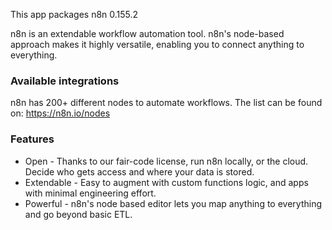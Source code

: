 This app packages n8n <upstream>0.155.2</upstream>

n8n is an extendable workflow automation tool. n8n's node-based approach makes it highly versatile, enabling you to connect anything to everything.

### Available integrations

n8n has 200+ different nodes to automate workflows. The list can be found on: https://n8n.io/nodes

### Features

* Open - Thanks to our fair-code license, run n8n locally, or the cloud. Decide who gets access and where your data is stored.
* Extendable - Easy to augment with custom functions logic, and apps with minimal engineering effort.
* Powerful - n8n's node based editor lets you map anything to everything and go beyond basic ETL. 

